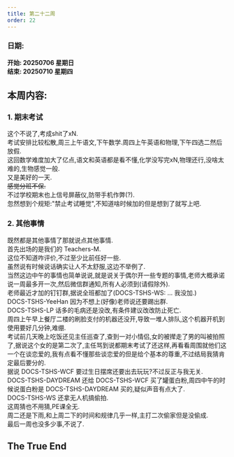 ```yaml
---
title: 第二十二周
order: 22
---
```


### 日期:  
**开始: 20250706 星期日**  
**结束: 20250710 星期四**  

## 本周内容:  

### 1. 期末考试

这个不说了,考成shit了xN.  
考试安排比较松散,周三上午语文,下午数学.周四上午英语和物理,下午四选二然后放假.  
这回数学难度加大了亿点,语文和英语都是看不懂,化学没写完xN,物理还行,没啥太难的,生物感觉一般.  
又是美好的一天.  
~~感觉分班不保.~~  
不过学校期末也上信号屏蔽仪,防带手机作弊(?).  
忽然想到个规矩:"禁止考试睡觉",不知道啥时候加的但是想到了就写上吧.  

### 2. 其他事情

既然都是其他事情了那就说点其他事情.  
首先出场的是我们的 Teachers-M.  
这位不知道咋评价,不过至少比前任好一些.  
虽然说有时候说话确实让人不太舒服,这边不举例了.  
当然这边中午的事情也简单说说,就是说关于偶尔开一些专题的事情,老师大概承诺说一周最多开一次,然后微信群通知,所有人必须到(请假除外).  
老师最近才加的钉钉群,据说全班都加了(DOCS-TSHS-WS: ... 我没加.)  
DOCS-TSHS-YeeHan 因为不想上(好像)老师说还要踢出群.  
DOCS-TSHS-LP 话多的毛病还是没改,有条件建议改改防止死亡.  
周四上午早上餐厅二楼的刷脸支付的机器还没开,导致一堆人排队,这个机器开机到使用要好几分钟,难绷.  
考试前几天晚上吃饭还见主任巡查了,查到一对小情侣,女的被撵走了男的叫被拍照了,据说这个女的是第二次了,主任骂到说都期末考试了还这样,再看看周围就他们这一个在谈恋爱的,我有点看不懂那些谈恋爱的但是给个基本的尊重,不过结局我猜肯定最后要分的.  
据说 DOCS-TSHS-WCF 要过生日摆席还要出去玩玩?不过反正与我无关.  
DOCS-TSHS-DAYDREAM 还给 DOCS-TSHS-WCF 买了罐蛋白粉,周四中午的时候说蛋白粉是 DOCS-TSHS-DAYDREAM 买的,疑似声音有点大了.  
DOCS-TSHS-WS 还拿无人机搞偷拍.  
这周猜也不用猜,PE课全无.  
周二还是下雨,和上周二下的时间和规律几乎一样,主打二次偷家但是没偷成.  
最后一周也没多少事,不说了.  

## The True End